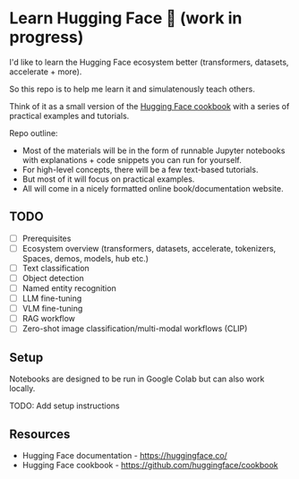 # Learn Hugging Face 🤗 (work in progress)

I'd like to learn the Hugging Face ecosystem better (transformers, datasets, accelerate + more).

So this repo is to  help me learn it and simulatenously teach others.

Think of it as a small version of the [Hugging Face cookbook](https://github.com/huggingface/cookbook) with a series of practical examples and tutorials.

Repo outline:
- Most of the materials will be in the form of runnable Jupyter notebooks with explanations + code snippets you can run for yourself.
- For high-level concepts, there will be a few text-based tutorials.
- But most of it will focus on practical examples.
- All will come in a nicely formatted online book/documentation website.

## TODO

- [ ] Prerequisites
- [ ] Ecosystem overview (transformers, datasets, accelerate, tokenizers, Spaces, demos, models, hub etc.)
- [ ] Text classification
- [ ] Object detection
- [ ] Named entity recognition
- [ ] LLM fine-tuning
- [ ] VLM fine-tuning
- [ ] RAG workflow
- [ ] Zero-shot image classification/multi-modal workflows (CLIP)

## Setup

Notebooks are designed to be run in Google Colab but can also work locally.

TODO: Add setup instructions

## Resources

* Hugging Face documentation - https://huggingface.co/
* Hugging Face cookbook - https://github.com/huggingface/cookbook